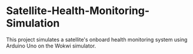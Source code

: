 # Satellite-Health-Monitoring-Simulation
This project simulates a satellite's onboard health monitoring system using Arduino Uno on the Wokwi simulator.
